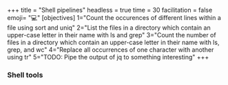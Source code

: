 +++
title = "Shell pipelines"
headless = true
time = 30
facilitation = false
emoji= "💻"
[objectives]
    1="Count the occurences of different lines within a file using sort and uniq"
    2="List the files in a directory which contain an upper-case letter in their name with ls and grep"
    3="Count the number of files in a directory which contain an upper-case letter in their name with ls, grep, and wc"
    4="Replace all occurrences of one character with another using tr"
    5="TODO: Pipe the output of jq to something interesting"
+++

### Shell tools